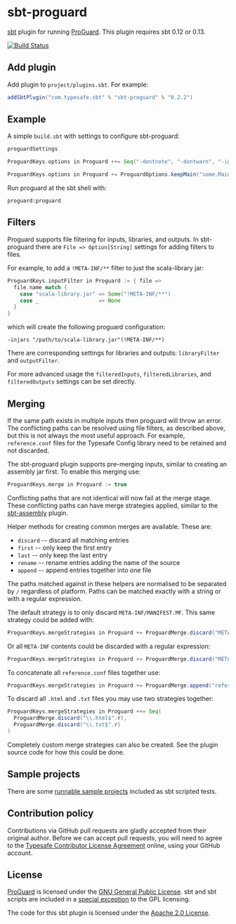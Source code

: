 sbt-proguard
============

[sbt] plugin for running [ProGuard]. This plugin requires sbt 0.12 or 0.13.

[![Build Status](https://travis-ci.org/sbt/sbt-proguard.png?branch=master)](https://travis-ci.org/sbt/sbt-proguard)


Add plugin
----------

Add plugin to `project/plugins.sbt`. For example:

```scala
addSbtPlugin("com.typesafe.sbt" % "sbt-proguard" % "0.2.2")
```


Example
-------

A simple `build.sbt` with settings to configure sbt-proguard:

```scala
proguardSettings

ProguardKeys.options in Proguard ++= Seq("-dontnote", "-dontwarn", "-ignorewarnings")

ProguardKeys.options in Proguard += ProguardOptions.keepMain("some.MainClass")
```

Run proguard at the sbt shell with:

```shell
proguard:proguard
```


Filters
-------

Proguard supports file filtering for inputs, libraries, and outputs. In
sbt-proguard there are `File => Option[String]` settings for adding filters to
files.

For example, to add a `!META-INF/**` filter to just the scala-library jar:

```scala
ProguardKeys.inputFilter in Proguard := { file =>
  file.name match {
    case "scala-library.jar" => Some("!META-INF/**")
    case _                   => None
  }
}
```

which will create the following proguard configuration:

```
-injars "/path/to/scala-library.jar"(!META-INF/**)
```

There are corresponding settings for libraries and outputs: `libraryFilter` and
`outputFilter`.

For more advanced usage the `filteredInputs`, `filteredLibraries`, and
`filteredOutputs` settings can be set directly.


Merging
-------

If the same path exists in multiple inputs then proguard will throw an error.
The conflicting paths can be resolved using file filters, as described above,
but this is not always the most useful approach. For example, `reference.conf`
files for the Typesafe Config library need to be retained and not discarded.

The sbt-proguard plugin supports pre-merging inputs, similar to creating an
assembly jar first. To enable this merging use:

```scala
ProguardKeys.merge in Proguard := true
```

Conflicting paths that are not identical will now fail at the merge stage. These
conflicting paths can have merge strategies applied, similar to the [sbt-assembly]
plugin.

Helper methods for creating common merges are available. These are:

  - `discard` -- discard all matching entries
  - `first` -- only keep the first entry
  - `last` -- only keep the last entry
  - `rename` -- rename entries adding the name of the source
  - `append` -- append entries together into one file

The paths matched against in these helpers are normalised to be separated by `/`
regardless of platform. Paths can be matched exactly with a string or with a
regular expression.

The default strategy is to only discard `META-INF/MANIFEST.MF`. This same
strategy could be added with:

```scala
ProguardKeys.mergeStrategies in Proguard += ProguardMerge.discard("META-INF/MANIFEST.MF")
```

Or all `META-INF` contents could be discarded with a regular expression:

```scala
ProguardKeys.mergeStrategies in Proguard += ProguardMerge.discard("META-INF/.*".r)
```

To concatenate all `reference.conf` files together use:

```scala
ProguardKeys.mergeStrategies in Proguard += ProguardMerge.append("reference.conf")
```

To discard all `.html` and `.txt` files you may use two strategies together:

```scala
ProguardKeys.mergeStrategies in Proguard ++= Seq(
  ProguardMerge.discard("\\.html$".r),
  ProguardMerge.discard("\\.txt$".r) 
)
```

Completely custom merge strategies can also be created. See the plugin source
code for how this could be done.


Sample projects
---------------

There are some [runnable sample projects][samples] included as sbt scripted tests.


Contribution policy
-------------------

Contributions via GitHub pull requests are gladly accepted from their original
author. Before we can accept pull requests, you will need to agree to the
[Typesafe Contributor License Agreement][cla] online, using your GitHub account.


License
-------

[ProGuard] is licensed under the [GNU General Public License][gpl]. sbt and sbt scripts
are included in a [special exception][except] to the GPL licensing.

The code for this sbt plugin is licensed under the [Apache 2.0 License][apache].


[sbt]: https://github.com/sbt/sbt
[ProGuard]: http://proguard.sourceforge.net/
[sbt-assembly]: https://github.com/sbt/sbt-assembly
[samples]: https://github.com/sbt/sbt-proguard/tree/v0.2.2/src/sbt-test/proguard
[cla]: http://www.typesafe.com/contribute/cla
[gpl]: http://www.gnu.org/licenses/gpl.html
[except]: http://proguard.sourceforge.net/GPL_exception.html
[apache]: http://www.apache.org/licenses/LICENSE-2.0.html
